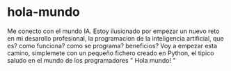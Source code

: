 # hola-mundo
Me conecto con el mundo IA.
Estoy ilusionado por empezar un nuevo reto en mi desarollo profesional, la programacion de la inteligencia artificial,  que es? como funciona? como se programa? beneficios? 
Voy a empezar esta camino, simplemete con un pequeño fichero creado en Python, el tipico saludo en el mundo de los programadores " Hola mundo! "
